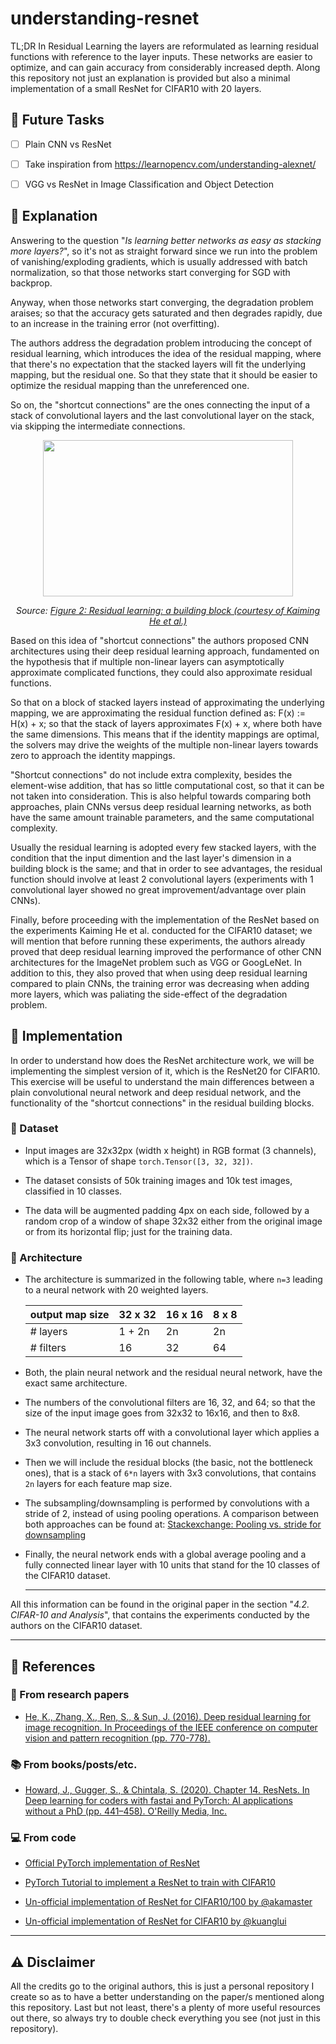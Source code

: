 # understanding-resnet

TL;DR In Residual Learning the layers are reformulated as learning residual functions with
reference to the layer inputs. These networks are easier to optimize, and can gain accuracy
from considerably increased depth. Along this repository not just an explanation is provided
but also a minimal implementation of a small ResNet for CIFAR10 with 20 layers.

## :crystal_ball: Future Tasks

* [ ] Plain CNN vs ResNet

* [ ] Take inspiration from https://learnopencv.com/understanding-alexnet/

* [ ] VGG vs ResNet in Image Classification and Object Detection

## :notebook: Explanation

Answering to the question "_Is learning better networks as easy as stacking more layers?_", so it's 
not as straight forward since we run into the problem of vanishing/exploding gradients, which is usually
addressed with batch normalization, so that those networks start converging for SGD with backprop.

Anyway, when those networks start converging, the degradation problem araises; so that the accuracy
gets saturated and then degrades rapidly, due to an increase in the training error (not overfitting).

The authors address the degradation problem introducing the concept of residual learning, which introduces
the idea of the residual mapping, where that there's no expectation that the stacked layers will fit
the underlying mapping, but the residual one. So that they state that it should be easier to optimize
the residual mapping than the unreferenced one.

So on, the "shortcut connections" are the ones connecting the input of a stack of convolutional layers
and the last convolutional layer on the stack, via skipping the intermediate connections.

<p align="center">
  <img width="400" height="250" src="https://user-images.githubusercontent.com/36760800/110832871-142dff80-829c-11eb-9c13-01d417e535d2.png"/>
</p>

<p align="center">
  <i>Source: <a href="https://arxiv.org/abs/1512.03385">Figure 2: Residual learning: a building block (courtesy of Kaiming He et al.)</a></i>
</p>

Based on this idea of "shortcut connections" the authors proposed CNN architectures using 
their deep residual learning approach, fundamented on the hypothesis that if multiple
non-linear layers can asymptotically approximate complicated functions, they could also
approximate residual functions.

So that on a block of stacked layers instead of approximating the underlying mapping, we
are approximating the residual function defined as: F(x) := H(x) + x; so that the stack
of layers approximates F(x) + x, where both have the same dimensions. This means that if
the identity mappings are optimal, the solvers may drive the weights of the multiple 
non-linear layers towards zero to approach the identity mappings.

"Shortcut connections" do not include extra complexity, besides the element-wise addition,
that has so little computational cost, so that it can be not taken into consideration. 
This is also helpful towards comparing both approaches, plain CNNs versus deep residual 
learning networks, as both have the same amount trainable parameters, and the same 
computational complexity.

Usually the residual learning is adopted every few stacked layers, with the condition
that the input dimention and the last layer's dimension in a building block is the 
same; and that in order to see advantages, the residual function should involve at
least 2 convolutional layers (experiments with 1 convolutional layer showed no great
improvement/advantage over plain CNNs).

Finally, before proceeding with the implementation of the ResNet based on the experiments
Kaiming He et al. conducted for the CIFAR10 dataset; we will mention that before running
these experiments, the authors already proved that deep residual learning improved the 
performance of other CNN architectures for the ImageNet problem such as VGG or GoogLeNet.
In addition to this, they also proved that when using deep residual learning compared
to plain CNNs, the training error was decreasing when adding more layers, which was 
paliating the side-effect of the degradation problem.

## :test_tube: Implementation

In order to understand how does the ResNet architecture work, we will be implementing the simplest version of it, which
is the ResNet20 for CIFAR10. This exercise will be useful to understand the main differences between a plain convolutional
neural network and deep residual network, and the functionality of the 
"shortcut connections" in the residual building blocks.

### :open_file_folder: Dataset

* Input images are 32x32px (width x height) in RGB format (3 channels), which is a Tensor of shape `torch.Tensor([3, 32, 32])`.

* The dataset consists of 50k training images and 10k test images, classified in 10 classes.

* The data will be augmented padding 4px on each side, followed by a random crop of a window of shape 32x32 either from the 
original image or from its horizontal flip; just for the training data.

### :brain: Architecture

* The architecture is summarized in the following table, where `n=3` leading to a neural network with 20 weighted layers.

  | output map size | 32 x 32 | 16 x 16 | 8 x 8 |
  |-----------------|---------|---------|-------|
  | # layers        | 1 + 2n  | 2n      | 2n    |
  | # filters       | 16      | 32      | 64    |
  
* Both, the plain neural network and the residual neural network, have the exact same architecture.

* The numbers of the convolutional filters are 16, 32, and 64; so that the size of the input image goes 
from 32x32 to 16x16, and then to 8x8.

* The neural network starts off with a convolutional layer which applies a 3x3 convolution, resulting in 
16 out channels.

* Then we will include the residual blocks (the basic, not the bottleneck ones), that is a stack of `6*n`
layers with 3x3 convolutions, that contains `2n` layers for each feature map size.

* The subsampling/downsampling is performed by convolutions with a stride of 2, instead of using pooling operations. 
A comparison between both approaches can be found at: 
[Stackexchange: Pooling vs. stride for downsampling](https://stats.stackexchange.com/questions/387482/pooling-vs-stride-for-downsampling/387522)

* Finally, the neural network ends with a global average pooling and a fully connected linear layer with 10 units
that stand for the 10 classes of the CIFAR10 dataset.

  ---

All this information can be found in the original paper in the section "_4.2. CIFAR-10 and Analysis_", that contains the 
experiments conducted by the authors on the CIFAR10 dataset.

---

## :open_book: References

### :bookmark_tabs: From research papers

* [He, K., Zhang, X., Ren, S., & Sun, J. (2016). Deep residual learning for image recognition. In Proceedings of the IEEE conference on computer vision and pattern recognition (pp. 770-778).](https://openaccess.thecvf.com/content_cvpr_2016/html/He_Deep_Residual_Learning_CVPR_2016_paper.html)

### :books: From books/posts/etc.

* [Howard, J., Gugger, S., &amp; Chintala, S. (2020). Chapter 14. ResNets. In Deep learning for coders with fastai and PyTorch: AI applications without a PhD (pp. 441–458). O'Reilly Media, Inc.](https://www.amazon.es/Deep-Learning-Coders-Fastai-Pytorch/dp/1492045527)

### :computer: From code

* [Official PyTorch implementation of ResNet](https://github.com/pytorch/vision/blob/master/torchvision/models/resnet.py)

* [PyTorch Tutorial to implement a ResNet to train with CIFAR10](https://pytorch-tutorial.readthedocs.io/en/latest/tutorial/chapter03_intermediate/3_2_2_cnn_resnet_cifar10/)

* [Un-official implementation of ResNet for CIFAR10/100 by @akamaster](https://github.com/akamaster/pytorch_resnet_cifar10)

* [Un-official implementation of ResNet for CIFAR10 by @kuanglui](https://github.com/kuangliu/pytorch-cifar)

---

## :warning: Disclaimer

All the credits go to the original authors, this is just a personal repository I create so as to
have a better understanding on the paper/s mentioned along this repository. Last but not least, 
there's a plenty of more useful resources out there, so always try to double check everything you
see (not just in this repository).